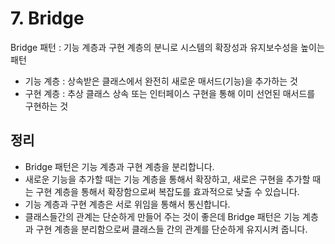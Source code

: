 # 7. Bridge

Bridge 패턴 : 기능 계층과 구현 계층의 분니로 시스템의 확장성과 유지보수성을 높이는 패턴

- 기능 계층 : 상속받은 클래스에서 완전히 새로운 매서드(기능)을 추가하는 것
- 구현 계층 : 추상 클래스 상속 또는 인터페이스 구현을 통해 이미 선언된 매서드를 구현하는 것

## 정리

- Bridge 패턴은 기능 계층과 구현 계층을 분리합니다.
- 새로운 기능을 추가할 때는 기능 계층을 통해서 확장하고, 새로은 구현을 추가할 때는 구현 계층을 통해서 확장함으로써 복잡도를 효과적으로 낮출 수 있습니다.
- 기능 계층과 구현 계층은 서로 위임을 통해서 통신합니다.
- 클래스들간의 관계는 단순하게 만들어 주는 것이 좋은데 Bridge 패턴은 기능 계층과 구현 계층을 분리함으로써 클래스들 간의 관계를 단순하게 유지시켜 줍니다.

